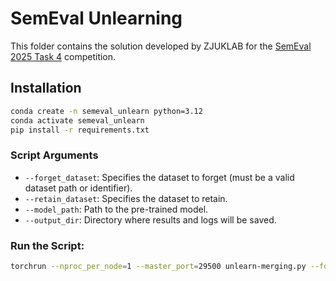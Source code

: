 # SemEval Unlearning
This folder contains the solution developed by ZJUKLAB for the [SemEval 2025 Task 4](https://llmunlearningsemeval2025.github.io/) competition.

## Installation


```bash
conda create -n semeval_unlearn python=3.12
conda activate semeval_unlearn
pip install -r requirements.txt
```

### Script Arguments

- `--forget_dataset`: Specifies the dataset to forget (must be a valid dataset path or identifier).
- `--retain_dataset`: Specifies the dataset to retain.
- `--model_path`: Path to the pre-trained model.
- `--output_dir`: Directory where results and logs will be saved.

### Run the Script:

```bash
torchrun --nproc_per_node=1 --master_port=29500 unlearn-merging.py --forget_dataset /path/to/forget_data --retain_dataset /path/to/retain_data --model_path /path/to/model --output_dir /path/to/output
```